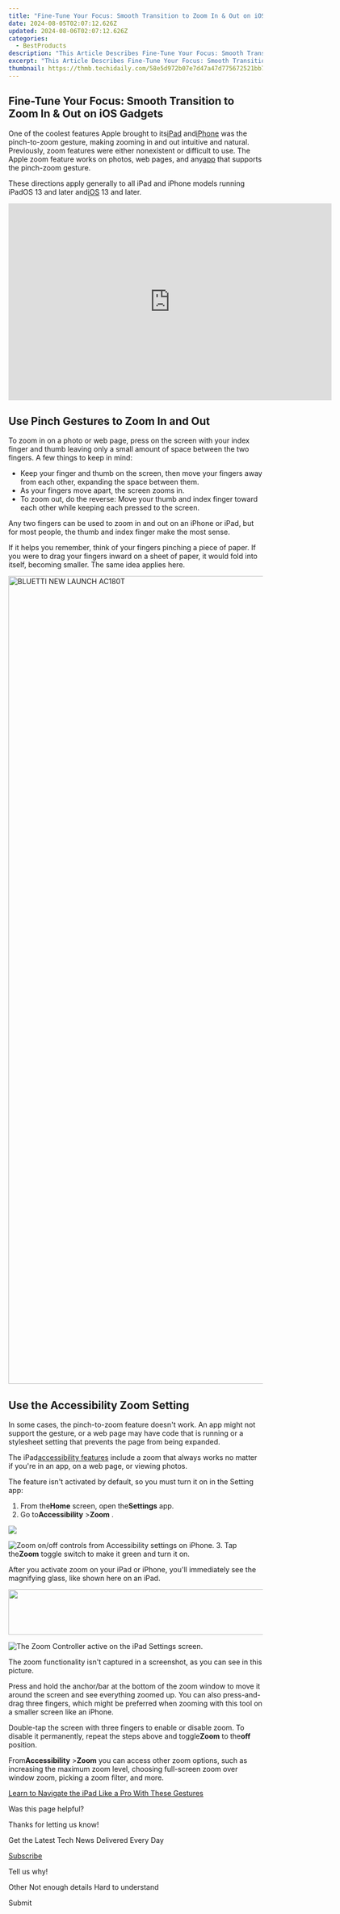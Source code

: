 ```yaml
---
title: "Fine-Tune Your Focus: Smooth Transition to Zoom In & Out on iOS Gadgets"
date: 2024-08-05T02:07:12.626Z
updated: 2024-08-06T02:07:12.626Z
categories:
  - BestProducts
description: "This Article Describes Fine-Tune Your Focus: Smooth Transition to Zoom In & Out on iOS Gadgets"
excerpt: "This Article Describes Fine-Tune Your Focus: Smooth Transition to Zoom In & Out on iOS Gadgets"
thumbnail: https://thmb.techidaily.com/58e5d972b07e7d47a47d775672521bb7b4d26dbdad2027a1e368bc81a0dd6f11.jpg
---
```


## Fine-Tune Your Focus: Smooth Transition to Zoom In & Out on iOS Gadgets
 One of the coolest features Apple brought to its[iPad](https://www.lifewire.com/ipad-comparison-chart-1994214) and[iPhone](https://www.lifewire.com/pick-best-iphone-for-you-1999293) was the pinch-to-zoom gesture, making zooming in and out intuitive and natural. Previously, zoom features were either nonexistent or difficult to use. The Apple zoom feature works on photos, web pages, and any[app](https://www.lifewire.com/what-are-apps-1616114) that supports the pinch-zoom gesture.

 These directions apply generally to all iPad and iPhone models running iPadOS 13 and later and[iOS](https://www.lifewire.com/what-is-ios-1994355) 13 and later.

<!-- affiliate ads begin -->
<a href="https://secure.2checkout.com/order/checkout.php?PRODS=2337838&QTY=1&AFFILIATE=108875&CART=1"><iframe width="640" height="390" src="https://www.youtube.com/embed/rzZwphIv4RM" title="APFill - Ink and Toner Coverage Calculator" frameborder="0" allow="accelerometer; autoplay; clipboard-write; encrypted-media; gyroscope; picture-in-picture; web-share" referrerpolicy="strict-origin-when-cross-origin" allowfullscreen></iframe></a>
<!-- affiliate ads end -->
## Use Pinch Gestures to Zoom In and Out

 To zoom in on a photo or web page, press on the screen with your index finger and thumb leaving only a small amount of space between the two fingers. A few things to keep in mind:

* Keep your finger and thumb on the screen, then move your fingers away from each other, expanding the space between them.
* As your fingers move apart, the screen zooms in.
* To zoom out, do the reverse: Move your thumb and index finger toward each other while keeping each pressed to the screen.

 Any two fingers can be used to zoom in and out on an iPhone or iPad, but for most people, the thumb and index finger make the most sense.

 If it helps you remember, think of your fingers pinching a piece of paper. If you were to drag your fingers inward on a sheet of paper, it would fold into itself, becoming smaller. The same idea applies here.

<!-- affiliate ads begin -->
<a href="https://bluettieu.pxf.io/c/5597632/2042323/17091" target="_top" id="2042323"><img src="//a.impactradius-go.com/display-ad/17091-2042323" border="0" alt="BLUETTI NEW LAUNCH AC180T" width="3840" height="1600"/></a><img height="0" width="0" src="https://imp.pxf.io/i/5597632/2042323/17091" style="position:absolute;visibility:hidden;" border="0" />
<!-- affiliate ads end -->
## Use the Accessibility Zoom Setting

 In some cases, the pinch-to-zoom feature doesn't work. An app might not support the gesture, or a web page may have code that is running or a stylesheet setting that prevents the page from being expanded.

 The iPad[accessibility features](https://www.lifewire.com/ipad-accessibility-guide-1994516) include a zoom that always works no matter if you're in an app, on a web page, or viewing photos.

 The feature isn't activated by default, so you must turn it on in the Setting app:

1. From the**Home** screen, open the**Settings** app.
2. Go to**Accessibility** \>**Zoom** .  
<!-- affiliate ads begin -->
<a href="https://store.nero.com/order/checkout.php?PRODS=42570605&QTY=1&AFFILIATE=108875&CART=1"><img src="http://cdnwww.nero.com/nero-com-wAssets/img/banners/2023/usbXcopy/Nero_USB_x_copy_Screen_2.png" border="0"></a>
<!-- affiliate ads end -->
![Zoom on/off controls from Accessibility settings on iPhone.](https://www.lifewire.com/thmb/cS_QFqDZAZCEVSz7PhhLoQrostE=/1500x0/filters:no_upscale():max_bytes(150000):strip_icc():format(webp)/001_zoom-in-and-zoom-out-on-iphone-or-ipad-4103821-3e4e11cb4f314eed98cf5bb5fe4a626b.jpg)
3. Tap the**Zoom** toggle switch to make it green and turn it on.

 After you activate zoom on your iPad or iPhone, you'll immediately see the magnifying glass, like shown here on an iPad.

<!-- affiliate ads begin -->
<a href="https://united.elfm.net/c/5597632/517826/4704" target="_top" id="517826"><img src="//a.impactradius-go.com/display-ad/4704-517826" border="0" alt="" width="728" height="90"/></a><img height="0" width="0" src="https://united.elfm.net/i/5597632/517826/4704" style="position:absolute;visibility:hidden;" border="0" />
<!-- affiliate ads end -->
![The Zoom Controller active on the iPad Settings screen.](https://www.lifewire.com/thmb/EipYjm8W7i-5qc10PcgnA-Dvn6c=/1500x0/filters:no_upscale():max_bytes(150000):strip_icc():format(webp)/002_zoom-in-and-zoom-out-on-iphone-or-ipad-4103821-01673536937444dbb25106df5e2ea2d5.jpg)

 The zoom functionality isn't captured in a screenshot, as you can see in this picture.

 Press and hold the anchor/bar at the bottom of the zoom window to move it around the screen and see everything zoomed up. You can also press-and-drag three fingers, which might be preferred when zooming with this tool on a smaller screen like an iPhone.

 Double-tap the screen with three fingers to enable or disable zoom. To disable it permanently, repeat the steps above and toggle**Zoom** to the**off** position.

 From**Accessibility** \>**Zoom** you can access other zoom options, such as increasing the maximum zoom level, choosing full-screen zoom over window zoom, picking a zoom filter, and more.

[Learn to Navigate the iPad Like a Pro With These Gestures](https://www.lifewire.com/learn-to-navigate-ipad-with-gestures-1994519)

Was this page helpful?

Thanks for letting us know!

 Get the Latest Tech News Delivered Every Day

[Subscribe](https://www.lifewire.com/#)

Tell us why!

 Other  Not enough details  Hard to understand

 Submit

<ins class="adsbygoogle"
     style="display:block"
     data-ad-format="autorelaxed"
     data-ad-client="ca-pub-7571918770474297"
     data-ad-slot="1223367746"></ins>



<ins class="adsbygoogle"
     style="display:block"
     data-ad-client="ca-pub-7571918770474297"
     data-ad-slot="8358498916"
     data-ad-format="auto"
     data-full-width-responsive="true"></ins>
